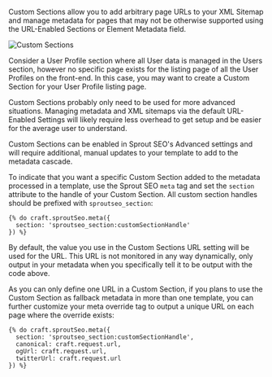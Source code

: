 Custom Sections allow you to add arbitrary page URLs to your XML Sitemap and manage metadata for pages that may not be otherwise supported using the URL-Enabled Sections or Element Metadata field.

![Custom Sections]({asset:3370:url})

Consider a User Profile section where all User data is managed in the Users section, however no specific page exists for the listing page of all the User Profiles on the front-end. In this case, you may want to create a Custom Section for your User Profile listing page.

Custom Sections probably only need to be used for more advanced situations. Managing metadata and XML sitemaps via the default URL-Enabled Settings will likely require less overhead to get setup and be easier for the average user to understand.

Custom Sections can be enabled in Sprout SEO's Advanced settings and will require additional, manual updates to your template to add to the metadata cascade.

To indicate that you want a specific Custom Section added to the metadata processed in a template, use the Sprout SEO `meta` tag and set the `section` attribute to the handle of your Custom Section. All custom section handles should be prefixed with `sproutseo_section`:

``` twig
{% do craft.sproutSeo.meta({
  section: 'sproutseo_section:customSectionHandle'
}) %}
```

By default, the value you use in the Custom Sections URL setting will be used for the URL. This URL is not monitored in any way dynamically, only output in your metadata when you specifically tell it to be output with the code above.

As you can only define one URL in a Custom Section, if you plans to use the Custom Section as fallback metadata in more than one template, you can further customize your meta override tag to output a unique URL on each page where the override exists:

``` twig
{% do craft.sproutSeo.meta({
  section: 'sproutseo_section:customSectionHandle',
  canonical: craft.request.url,
  ogUrl: craft.request.url,
  twitterUrl: craft.request.url
}) %}
```